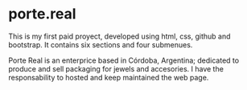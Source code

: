 # porte.real

This is my first paid proyect, developed using html, css, github and bootstrap.
It contains six sections and four submenues.

Porte Real is an enterprice based in Córdoba, Argentina; dedicated to produce and sell packaging for jewels and accesories.
I have the responsability to hosted and keep maintained the web page.
